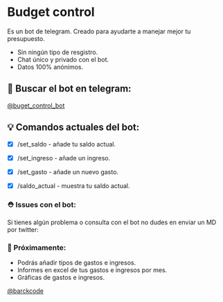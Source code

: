 # Budget control
Es un bot de telegram. Creado para ayudarte a manejar mejor tu presupuesto.
- Sin ningún tipo de resgistro.
- Chat único y privado con el bot.
- Datos 100% anónimos.


## 🤖 Buscar el bot en telegram:
[@buget_control_bot](https://t.co/yHDmljQa0p?amp=1)


## 💡 Comandos actuales del bot:
- [x] /set_saldo - añade tu saldo actual.
- [x] /set_ingreso - añade un ingreso.
- [x] /set_gasto - añade un nuevo gasto.
- [x] /saldo_actual - muestra tu saldo actual.


### ⛑ Issues con el bot:
Si tienes algún problema o consulta con el bot no dudes en enviar un MD por twitter:


### 🚀 Próximamente:
- Podrás añadir tipos de gastos e ingresos.
- Informes en excel de tus gastos e ingresos por mes.
- Gráficas de gastos e ingresos.

[@barckcode](https://twitter.com/barckcode)
